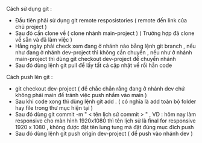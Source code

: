 Cách sử dụng git : 
- Đầu tiên phải sử dụng git remote resposistories  ( remote đến link của chủ project )
- Sau đó cần clone về ( clone nhánh main-project )
( Trường hợp đã clone về sẵn và đã làm việc )
- Hằng ngày phải check xem đang ở nhánh nào bằng lệnh git branch , nếu như đang ở nhánh dev-project thì không cần chuyển , nếu như ở nhánh main-project thì dùng git checkout dev-project để chuyển nhánh
- Sau đó dùng lệnh git pull để lấy tất cả cập nhật về rồi hẵn code


Cách push lên git :
- git checkout dev-project ( để chắc chắn rằng đang ở nhánh dev chứ không phải main để tránh việc push nhầm vào main )
- Sau khi code xong thì dùng lệnh git add . ( có nghĩa là add toàn bộ folder hay file trong thư mục hiện tại )
- Sau đó dùng git commit -m " < tên lịch sử commit > " , VD : hôm nay làm responsive cho màn hình 1920x1080 thì tên lịch sử là final for responsive 1920 x 1080 , không được đặt tên lung tung mà đặt đúng mục đích push
- Sau đó dùng lệnh git push origin dev-project ( để push vào nhánh dev )



